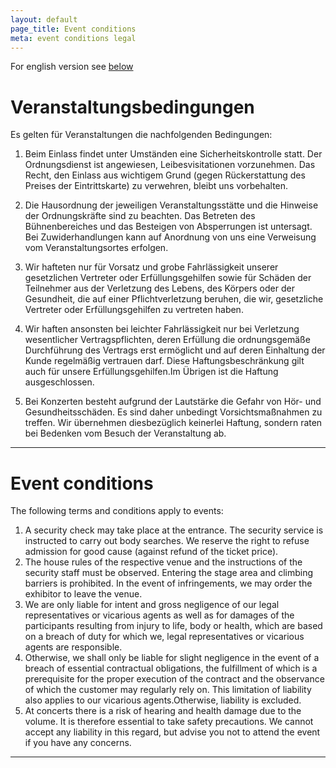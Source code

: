 ```yaml
---
layout: default
page_title: Event conditions
meta: event conditions legal
---
```


For english version see [below](#event-conditions)

# Veranstaltungsbedingungen

Es gelten für Veranstaltungen die nachfolgenden Bedingungen:

1. Beim Einlass findet unter Umständen eine Sicherheitskontrolle statt. Der Ordnungsdienst ist angewiesen, Leibesvisitationen vorzunehmen. Das Recht, den Einlass aus wichtigem Grund (gegen Rückerstattung des Preises der Eintrittskarte) zu verwehren, bleibt uns vorbehalten.

2. Die Hausordnung der jeweiligen Veranstaltungsstätte und die Hinweise der Ordnungskräfte sind zu beachten. Das Betreten des Bühnenbereiches und das Besteigen von Absperrungen ist untersagt. Bei Zuwiderhandlungen kann auf Anordnung von uns eine Verweisung vom Veranstaltungsortes erfolgen.

3. Wir hafteten nur für Vorsatz und grobe Fahrlässigkeit unserer gesetzlichen Vertreter oder Erfüllungsgehilfen sowie für Schäden der Teilnehmer aus der Verletzung des Lebens, des Körpers oder der Gesundheit, die auf einer Pflichtverletzung beruhen, die wir, gesetzliche Vertreter oder Erfüllungsgehilfen zu vertreten haben.

4. Wir haften ansonsten bei leichter Fahrlässigkeit nur bei Verletzung wesentlicher Vertragspflichten, deren Erfüllung die ordnungsgemäße Durchführung des Vertrags erst ermöglicht und auf deren Einhaltung der Kunde regelmäßig vertrauen darf. Diese Haftungsbeschränkung gilt auch für unsere Erfüllungsgehilfen.Im Übrigen ist die Haftung ausgeschlossen.

5. Bei Konzerten besteht aufgrund der Lautstärke die Gefahr von Hör- und Gesundheitsschäden. Es sind daher unbedingt Vorsichtsmaßnahmen zu treffen. Wir übernehmen diesbezüglich keinerlei Haftung, sondern raten bei Bedenken vom Besuch der Veranstaltung ab.

<hr/>

# Event conditions

The following terms and conditions apply to events:

1. A security check may take place at the entrance. The security service is instructed to carry out body searches. We reserve the right to refuse admission for good cause (against refund of the ticket price).
2. The house rules of the respective venue and the instructions of the security staff must be observed. Entering the stage area and climbing barriers is prohibited. In the event of infringements, we may order the exhibitor to leave the venue.
3. We are only liable for intent and gross negligence of our legal representatives or vicarious agents as well as for damages of the participants resulting from injury to life, body or health, which are based on a breach of duty for which we, legal representatives or vicarious agents are responsible.
4. Otherwise, we shall only be liable for slight negligence in the event of a breach of essential contractual obligations, the fulfillment of which is a prerequisite for the proper execution of the contract and the observance of which the customer may regularly rely on. This limitation of liability also applies to our vicarious agents.Otherwise, liability is excluded.
5. At concerts there is a risk of hearing and health damage due to the volume. It is therefore essential to take safety precautions. We cannot accept any liability in this regard, but advise you not to attend the event if you have any concerns.

<hr/>

